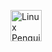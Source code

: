<p align="left">
  <a href="https://www.linux.org">
    <img src="https://imgs.search.brave.com/l1e9cONnCXXtBr7ugMe4kwn4VDsspclnxEjIEiknrBk/rs:fit:860:0:0:0/g:ce/aHR0cHM6Ly91cGxv/YWQud2lraW1lZGlh/Lm9yZy93aWtpcGVk/aWEvY29tbW9ucy90/aHVtYi8zLzM1L1R1/eC5zdmcvNTEycHgt/VHV4LnN2Zy5wbmc" width="50" alt="Linux Penguin" />
  </a>
</p>
